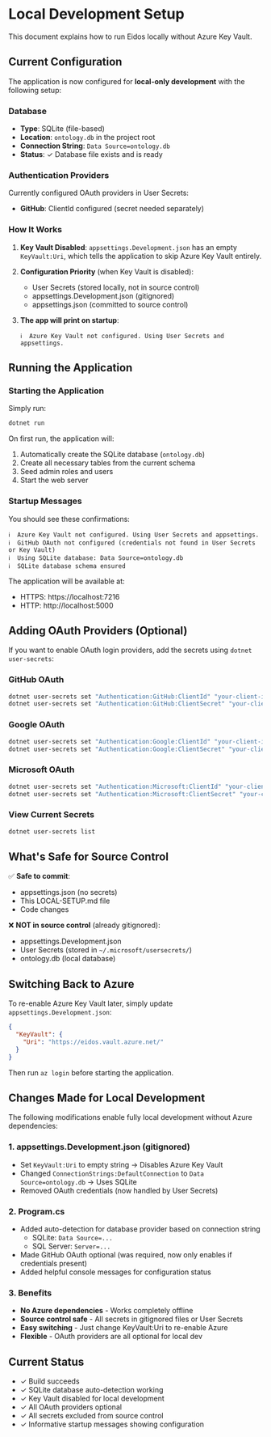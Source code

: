 # Local Development Setup

This document explains how to run Eidos locally without Azure Key Vault.

## Current Configuration

The application is now configured for **local-only development** with the following setup:

### Database
- **Type**: SQLite (file-based)
- **Location**: `ontology.db` in the project root
- **Connection String**: `Data Source=ontology.db`
- **Status**: ✓ Database file exists and is ready

### Authentication Providers

Currently configured OAuth providers in User Secrets:
- **GitHub**: ClientId configured (secret needed separately)

### How It Works

1. **Key Vault Disabled**: `appsettings.Development.json` has an empty `KeyVault:Uri`, which tells the application to skip Azure Key Vault entirely.

2. **Configuration Priority** (when Key Vault is disabled):
   - User Secrets (stored locally, not in source control)
   - appsettings.Development.json (gitignored)
   - appsettings.json (committed to source control)

3. **The app will print on startup**:
   ```
   ℹ️  Azure Key Vault not configured. Using User Secrets and appsettings.
   ```

## Running the Application

### Starting the Application

Simply run:
```bash
dotnet run
```

On first run, the application will:
1. Automatically create the SQLite database (`ontology.db`)
2. Create all necessary tables from the current schema
3. Seed admin roles and users
4. Start the web server

### Startup Messages

You should see these confirmations:
```
ℹ️  Azure Key Vault not configured. Using User Secrets and appsettings.
ℹ️  GitHub OAuth not configured (credentials not found in User Secrets or Key Vault)
ℹ️  Using SQLite database: Data Source=ontology.db
ℹ️  SQLite database schema ensured
```

The application will be available at:
- HTTPS: https://localhost:7216
- HTTP: http://localhost:5000

## Adding OAuth Providers (Optional)

If you want to enable OAuth login providers, add the secrets using `dotnet user-secrets`:

### GitHub OAuth
```bash
dotnet user-secrets set "Authentication:GitHub:ClientId" "your-client-id"
dotnet user-secrets set "Authentication:GitHub:ClientSecret" "your-client-secret"
```

### Google OAuth
```bash
dotnet user-secrets set "Authentication:Google:ClientId" "your-client-id"
dotnet user-secrets set "Authentication:Google:ClientSecret" "your-client-secret"
```

### Microsoft OAuth
```bash
dotnet user-secrets set "Authentication:Microsoft:ClientId" "your-client-id"
dotnet user-secrets set "Authentication:Microsoft:ClientSecret" "your-client-secret"
```

### View Current Secrets
```bash
dotnet user-secrets list
```

## What's Safe for Source Control

✅ **Safe to commit**:
- appsettings.json (no secrets)
- This LOCAL-SETUP.md file
- Code changes

❌ **NOT in source control** (already gitignored):
- appsettings.Development.json
- User Secrets (stored in `~/.microsoft/usersecrets/`)
- ontology.db (local database)

## Switching Back to Azure

To re-enable Azure Key Vault later, simply update `appsettings.Development.json`:

```json
{
  "KeyVault": {
    "Uri": "https://eidos.vault.azure.net/"
  }
}
```

Then run `az login` before starting the application.

## Changes Made for Local Development

The following modifications enable fully local development without Azure dependencies:

### 1. appsettings.Development.json (gitignored)
- Set `KeyVault:Uri` to empty string → Disables Azure Key Vault
- Changed `ConnectionStrings:DefaultConnection` to `Data Source=ontology.db` → Uses SQLite
- Removed OAuth credentials (now handled by User Secrets)

### 2. Program.cs
- Added auto-detection for database provider based on connection string
  - SQLite: `Data Source=...`
  - SQL Server: `Server=...`
- Made GitHub OAuth optional (was required, now only enables if credentials present)
- Added helpful console messages for configuration status

### 3. Benefits
- **No Azure dependencies** - Works completely offline
- **Source control safe** - All secrets in gitignored files or User Secrets
- **Easy switching** - Just change KeyVault:Uri to re-enable Azure
- **Flexible** - OAuth providers are all optional for local dev

## Current Status

- ✓ Build succeeds
- ✓ SQLite database auto-detection working
- ✓ Key Vault disabled for local development
- ✓ All OAuth providers optional
- ✓ All secrets excluded from source control
- ✓ Informative startup messages showing configuration
